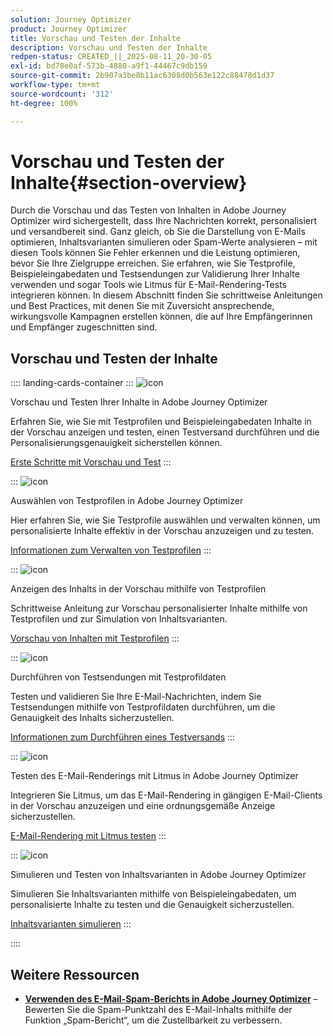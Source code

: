 ```yaml
---
solution: Journey Optimizer
product: Journey Optimizer
title: Vorschau und Testen der Inhalte
description: Vorschau und Testen der Inhalte
redpen-status: CREATED_||_2025-08-11_20-30-05
exl-id: bd78e0af-573b-4880-a9f1-44467c9db159
source-git-commit: 2b907a3be8b11ac6308d0b563e122c88478d1d37
workflow-type: tm+mt
source-wordcount: '312'
ht-degree: 100%

---
```


# Vorschau und Testen der Inhalte{#section-overview}

Durch die Vorschau und das Testen von Inhalten in Adobe Journey Optimizer wird sichergestellt, dass Ihre Nachrichten korrekt, personalisiert und versandbereit sind. Ganz gleich, ob Sie die Darstellung von E-Mails optimieren, Inhaltsvarianten simulieren oder Spam-Werte analysieren – mit diesen Tools können Sie Fehler erkennen und die Leistung optimieren, bevor Sie Ihre Zielgruppe erreichen. Sie erfahren, wie Sie Testprofile, Beispieleingabedaten und Testsendungen zur Validierung Ihrer Inhalte verwenden und sogar Tools wie Litmus für E-Mail-Rendering-Tests integrieren können. In diesem Abschnitt finden Sie schrittweise Anleitungen und Best Practices, mit denen Sie mit Zuversicht ansprechende, wirkungsvolle Kampagnen erstellen können, die auf Ihre Empfängerinnen und Empfänger zugeschnitten sind.

## Vorschau und Testen der Inhalte

:::: landing-cards-container
:::
![icon](https://cdn.experienceleague.adobe.com/icons/circle-play.svg)

Vorschau und Testen Ihrer Inhalte in Adobe Journey Optimizer

Erfahren Sie, wie Sie mit Testprofilen und Beispieleingabedaten Inhalte in der Vorschau anzeigen und testen, einen Testversand durchführen und die Personalisierungsgenauigkeit sicherstellen können.

[Erste Schritte mit Vorschau und Test](../using/content-management/preview-test.md)
:::

:::
![icon](https://cdn.experienceleague.adobe.com/icons/list-check.svg)

Auswählen von Testprofilen in Adobe Journey Optimizer

Hier erfahren Sie, wie Sie Testprofile auswählen und verwalten können, um personalisierte Inhalte effektiv in der Vorschau anzuzeigen und zu testen.

[Informationen zum Verwalten von Testprofilen](../using/content-management/test-profiles.md)
:::

:::
![icon](https://cdn.experienceleague.adobe.com/icons/bullseye.svg)

Anzeigen des Inhalts in der Vorschau mithilfe von Testprofilen

Schrittweise Anleitung zur Vorschau personalisierter Inhalte mithilfe von Testprofilen und zur Simulation von Inhaltsvarianten.

[Vorschau von Inhalten mit Testprofilen](../using/content-management/preview.md)
:::

:::
![icon](https://cdn.experienceleague.adobe.com/icons/envelope.svg?lang=de)

Durchführen von Testsendungen mit Testprofildaten

Testen und validieren Sie Ihre E-Mail-Nachrichten, indem Sie Testsendungen mithilfe von Testprofildaten durchführen, um die Genauigkeit des Inhalts sicherzustellen.

[Informationen zum Durchführen eines Testversands](../using/content-management/proofs.md)
:::

:::
![icon](https://cdn.experienceleague.adobe.com/icons/eye.svg)

Testen des E-Mail-Renderings mit Litmus in Adobe Journey Optimizer

Integrieren Sie Litmus, um das E-Mail-Rendering in gängigen E-Mail-Clients in der Vorschau anzuzeigen und eine ordnungsgemäße Anzeige sicherzustellen.

[E-Mail-Rendering mit Litmus testen](../using/content-management/rendering.md)
:::

:::
![icon](https://cdn.experienceleague.adobe.com/icons/code-branch.svg)

Simulieren und Testen von Inhaltsvarianten in Adobe Journey Optimizer

Simulieren Sie Inhaltsvarianten mithilfe von Beispieleingabedaten, um personalisierte Inhalte zu testen und die Genauigkeit sicherzustellen.

[Inhaltsvarianten simulieren](../using/test-approve/simulate-sample-input.md)
:::

::::


## Weitere Ressourcen

- **[Verwenden des E-Mail-Spam-Berichts in Adobe Journey Optimizer](../using/content-management/spam-report.md)** – Bewerten Sie die Spam-Punktzahl des E-Mail-Inhalts mithilfe der Funktion „Spam-Bericht“, um die Zustellbarkeit zu verbessern.
